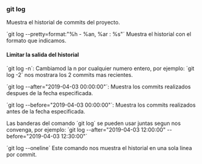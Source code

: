 ### git log
Muestra el historial de commits del proyecto.

´git log --pretty=format:"%h - %an, %ar : %s"´
Muestra el historial con el formato que indicamos.

#### Limitar la salida del historial
´git log -n´: Cambiamod la n por cualquier numero entero, por ejemplo: ´git log -2´ nos mostrara los 2 commits mas recientes.

´git log --after="2019-04-03 00:00:00"´: Muestra los commits realizados despues de la fecha especificada.

´git log --before="2019-04-03 00:00:00"´: Muestra los commits realizados antes de la fecha especificada.

Las banderas del comando ´git log´ se pueden usar juntas segun nos convenga, por ejemplo:
´git log --after="2019-04-03 12:00:00" --before="2019-04-03 12:30:00"´

´git log --oneline´
Este comando nos muestra el historial en una sola linea por commit.